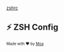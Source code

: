 <sub>[zshrc](https://github.com/moatorres/zshrc)</sub>

## ⚡️ ZSH Config

<sub><sup>Made with ❤️ by [Moa](https://github.com/moatorres)</sup></sub>

